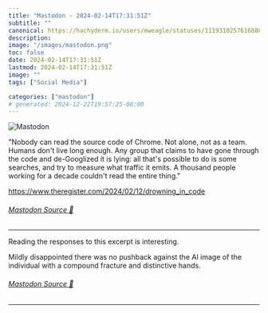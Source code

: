 ```yaml
---
title: "Mastodon - 2024-02-14T17:31:51Z"
subtitle: ""
canonical: https://hachyderm.io/users/mweagle/statuses/111931025761688037
description:
image: "/images/mastodon.png"
toc: false
date: 2024-02-14T17:31:51Z
lastmod: 2024-02-14T17:31:51Z
image: ""
tags: ["Social Media"]

categories: ["mastodon"]
# generated: 2024-12-22T19:57:25-08:00
---
```

![Mastodon](/images/mastodon.png)

<p>&quot;Nobody can read the source code of Chrome. Not alone, not as a team. Humans don&#39;t live long enough. Any group that claims to have gone through the code and de-Googlized it is lying: all that&#39;s possible to do is some searches, and try to measure what traffic it emits. A thousand people working for a decade couldn&#39;t read the entire thing.&quot;</p><p><a href="https://www.theregister.com/2024/02/12/drowning_in_code" target="_blank" rel="nofollow noopener noreferrer" translate="no"><span class="invisible">https://www.</span><span class="ellipsis">theregister.com/2024/02/12/dro</span><span class="invisible">wning_in_code</span></a></p>


###### [Mastodon Source 🐘](https://hachyderm.io/@mweagle/111931025761688037)

___

<p>Reading the responses to this excerpt is interesting. </p><p>Mildly disappointed  there was no pushback against the AI image of the individual with a compound fracture and distinctive hands.</p>


###### [Mastodon Source 🐘](https://hachyderm.io/@mweagle/111934184437958228)

___

